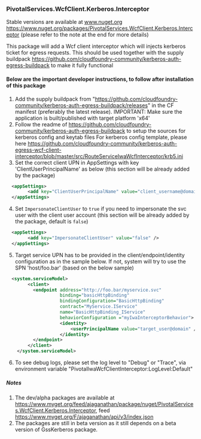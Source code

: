 ### PivotalServices.WcfClient.Kerberos.Interceptor

Stable versions are available at www.nuget.org https://www.nuget.org/packages/PivotalServices.WcfClient.Kerberos.Interceptor (please refer to the note at the end for more details)

This package will add a Wcf client interceptor which will injects kerberos ticket for egress requests. This should be used together with the supply buildpack https://github.com/cloudfoundry-community/kerberos-auth-egress-buildpack to make it fully functional

#### Below are the important developer instructions, to follow after installation of this package

1. Add the supply buildpack from "https://github.com/cloudfoundry-community/kerberos-auth-egress-buildpack/releases" in the CF manifest (preferably the latest release). 
   IMPORTANT: Make sure the application is built/published with target platform 'x64'
2. Follow the readme of https://github.com/cloudfoundry-community/kerberos-auth-egress-buildpack to setup the sources for kerberos config and keytab files
   For kerberos config template, please here https://github.com/cloudfoundry-community/kerberos-auth-egress-wcf-client-interceptor/blob/master/src/RouteServiceIwaWcfInterceptor/krb5.ini
3. Set the correct client UPN in AppSettings with key 'ClientUserPrincipalName' as below (this section will be already added by the package)
```xml
  <appSettings>
		<add key="ClientUserPrincipalName" value="client_username@domain" />
  </appSettings>
```
4. Set `ImpersonateClientUser` to `true` if you need to impersonate the svc user with the client user account (this section will be already added by the package, default is `false`)
```xml
  <appSettings>
		<add key="ImpersonateClientUser" value="false" />
  </appSettings>
```
5. Target service UPN has to be provided in the client/endpoint/identity configuration as in the sample below. If not, system will try to use the SPN 'host/foo.bar' (based on the below sample)
```xml
  <system.serviceModel>
		<client>
		  <endpoint address="http://foo.bar/myservice.svc" 
					binding="basicHttpBinding" 
					bindingConfiguration="BasicHttpBinding" 
					contract="MyService.IService" 
					name="BasicHttpBinding_IService"
					behaviorConfiguration ="myIwaInterceptorBehavior">
					<identity>
						<userPrincipalName value="target_user@domain" />
					</identity>
		  </endpoint>
		</client>
	</system.serviceModel>
  ```
6. To see debug logs, please set the log level to "Debug" or "Trace", via environment variable "PivotalIwaWcfClientInterceptor:LogLevel:Default" 

##### Notes
1. The dev/alpha packages are available at https://www.myget.org/feed/ajaganathan/package/nuget/PivotalServices.WcfClient.Kerberos.Interceptor, feed https://www.myget.org/F/ajaganathan/api/v3/index.json
2. The packages are still in beta version as it still depends on a beta version of GssKerberos package.
